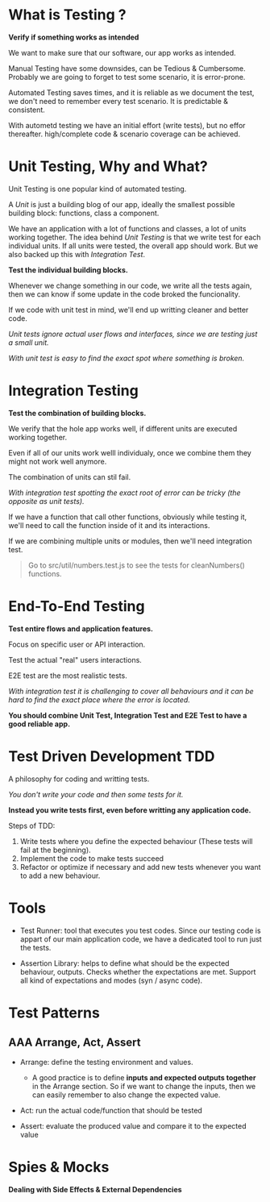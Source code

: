 # What is Testing ?

**Verify if something works as intended**

We want to make sure that our software, our app works as intended.

Manual Testing have some downsides, can be Tedious & Cumbersome. Probably we are going to forget to test some scenario, it is error-prone.

Automated Testing saves times, and it is reliable as we document the test, we don't need to remember every test scenario. It is predictable & consistent.

With autometd testing we have an initial effort (write tests), but no effor thereafter. high/complete code & scenario coverage can be achieved.


# Unit Testing, Why and What?

Unit Testing is one popular kind of automated testing.

A *Unit* is just a building blog of our app, ideally the smallest possible building block: functions, class a component.

We have an application with a lot of functions and classes, a lot of units working together. The idea behind *Unit Testing* is that we write test for each individual units. If all units were tested, the overall app should work. But we also backed up this with *Integration Test*.

**Test the individual building blocks.**

Whenever we change something in our code, we write all the tests again, then we can know if some update in the code broked the funcionality.

If we code with unit test in mind, we'll end up writting cleaner and better code.

*Unit tests ignore actual user flows and interfaces, since we are testing just a small unit.*

*With unit test is easy to find the exact spot where something is broken.*


# Integration Testing

**Test the combination of building blocks.**

We verify that the hole app works well, if  different units are executed working together.

Even if all of our units work welll individualy, once we combine them they might not work well anymore.

The combination of units can stil fail.

*With integration test spotting the exact root of error can be tricky (the opposite as unit tests).*

If we have a function that call other functions, obviously while testing it, we'll need to call the function inside of it and its interactions.

If we are combining multiple units or modules, then we'll need integration test.

> Go to src/util/numbers.test.js to see the tests for cleanNumbers() functions.


# End-To-End Testing

**Test entire flows and application features.**

Focus on specific user or API interaction.

Test the actual "real" users interactions.

E2E test are the most realistic tests.

*With integration test it is challenging to cover all behaviours and it can be hard to find the exact place where the error is located.*


**You should combine Unit Test, Integration Test and E2E Test to have a good reliable app.**


# Test Driven Development TDD

A philosophy for coding and writting tests.

*You don't write your code and then some tests for it.*

**Instead you write tests first, even before writting any application code.**

Steps of TDD:

1. Write tests where you define the expected behaviour (These tests will fail at the beginning).
2. Implement the code to make tests succeed
3. Refactor or optimize if necessary and add new tests whenever you want to add a new behaviour.

# Tools

* Test Runner: tool that executes you test codes. Since our testing code is appart of our main application code, we have a dedicated tool to run just the tests.

* Assertion Library: helps to define what should be the expected behaviour, outputs. Checks whether the expectations are met. Support all kind of expectations and modes (syn / async code).


# Test Patterns

## AAA Arrange, Act, Assert

* Arrange: define the testing environment and values.
    - A good practice is to define **inputs and expected outputs together** in the Arrange section. So if we want to change the inputs, then we can easily remember to also change the expected value.

* Act: run the actual code/function that should be tested

* Assert: evaluate the produced value and compare it to the expected value


# Spies & Mocks

**Dealing with Side Effects & External Dependencies**

